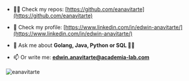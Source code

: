 
- 👨‍💻 Check my repos: [https://github.com/eanavitarte](https://github.com/eanavitarte)

- 📝 Check my profile: [https://www.linkedin.com/in/edwin-anavitarte/](https://www.linkedin.com/in/edwin-anavitarte/)

- 💬 Ask me about **Golang, Java, Python or SQL 🐱‍🚀**

- 📫 Or write me: **edwin.anavitarte@academia-lab.com**

<p>&nbsp;<img align="center" src="https://github-readme-stats.vercel.app/api?username=eanavitarte&show_icons=true&locale=en&rank_icon=percentile" alt="eanavitarte" /></p>
